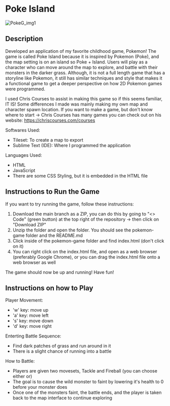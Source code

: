 # Poke Island

![PokeG_img1](https://github.com/user-attachments/assets/5151762d-c069-44c0-b353-fee32de1de30)

## Description
Developed an application of my favorite childhood game, Pokemon! The game is called Poke Island because it is inspired by Pokemon (Poke), and the map setting is on an island so Poke + Island.
Users will play as a character who can move around the map to explore, and battle with their monsters in the darker grass. Although, it is not a full length game that has a storyline like Pokemon,
it still has similar techniques and style that makes it a functional game to get a deeper perspective on how 2D Pokemon games were programmed.

I used Chris Courses to assist in making this game so if this seems familiar, IT IS! Some differences I made was mainly making my own map and character spawn location.
If you want to make a game, but don't know where to start -> Chris Courses has many games you can check out on his website: https://chriscourses.com/courses

Softwares Used:
- Tileset: To create a map to export
- Sublime Text (IDE): Where I programmed the application

Languages Used:
- HTML
- JavaScript
- There are some CSS Styling, but it is embedded in the HTML file

## Instructions to Run the Game
If you want to try running the game, follow these instructions:
1. Download the main branch as a ZIP, you can do this by going to "<> Code" (green button) at the top right of the repository -> then click on "Download ZIP"
2. Unzip the folder and open the folder. You should see the pokemon-game folder and the README.md
3. Click inside of the pokemon-game folder and find index.html (don't click on it)
4. You can right click on the index.html file, and open as a web browser (preferably Google Chrome), or you can drag the index.html file onto a web browser as well

The game should now be up and running! Have fun!

## Instructions on how to Play
Player Movement:
- 'w' key: move up
- 'a' key: move left
- 's' key: move down
- 'd' key: move right

Enterting Battle Sequence:
- Find dark patches of grass and run around in it
- There is a slight chance of running into a battle

How to Battle:
- Players are given two movesets, Tackle and Fireball (you can choose either or)
- The goal is to cause the wild monster to faint by lowering it's health to 0 before your monster does
- Once one of the monsters faint, the battle ends, and the player is taken back to the map interface to continue exploring
